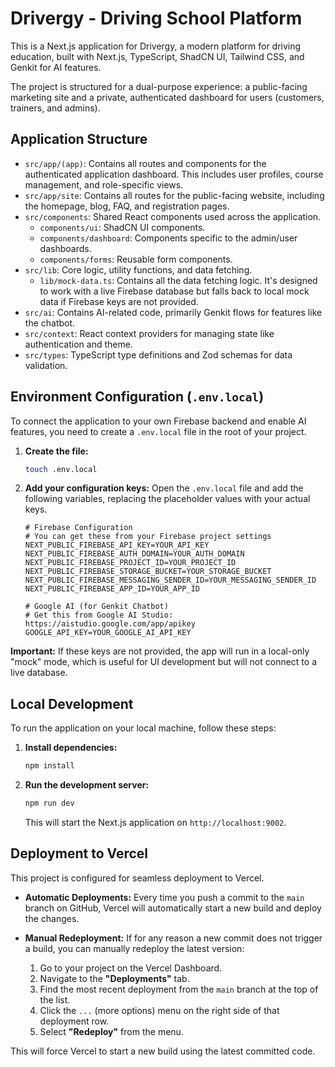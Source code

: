 # Drivergy - Driving School Platform

This is a Next.js application for Drivergy, a modern platform for driving education, built with Next.js, TypeScript, ShadCN UI, Tailwind CSS, and Genkit for AI features.

The project is structured for a dual-purpose experience: a public-facing marketing site and a private, authenticated dashboard for users (customers, trainers, and admins).

## Application Structure

- `src/app/(app)`: Contains all routes and components for the authenticated application dashboard. This includes user profiles, course management, and role-specific views.
- `src/app/site`: Contains all routes for the public-facing website, including the homepage, blog, FAQ, and registration pages.
- `src/components`: Shared React components used across the application.
  - `components/ui`: ShadCN UI components.
  - `components/dashboard`: Components specific to the admin/user dashboards.
  - `components/forms`: Reusable form components.
- `src/lib`: Core logic, utility functions, and data fetching.
  - `lib/mock-data.ts`: Contains all the data fetching logic. It's designed to work with a live Firebase database but falls back to local mock data if Firebase keys are not provided.
- `src/ai`: Contains AI-related code, primarily Genkit flows for features like the chatbot.
- `src/context`: React context providers for managing state like authentication and theme.
- `src/types`: TypeScript type definitions and Zod schemas for data validation.

## Environment Configuration (`.env.local`)

To connect the application to your own Firebase backend and enable AI features, you need to create a `.env.local` file in the root of your project.

1.  **Create the file:**
    ```bash
    touch .env.local
    ```
2.  **Add your configuration keys:** Open the `.env.local` file and add the following variables, replacing the placeholder values with your actual keys.

    ```
    # Firebase Configuration
    # You can get these from your Firebase project settings
    NEXT_PUBLIC_FIREBASE_API_KEY=YOUR_API_KEY
    NEXT_PUBLIC_FIREBASE_AUTH_DOMAIN=YOUR_AUTH_DOMAIN
    NEXT_PUBLIC_FIREBASE_PROJECT_ID=YOUR_PROJECT_ID
    NEXT_PUBLIC_FIREBASE_STORAGE_BUCKET=YOUR_STORAGE_BUCKET
    NEXT_PUBLIC_FIREBASE_MESSAGING_SENDER_ID=YOUR_MESSAGING_SENDER_ID
    NEXT_PUBLIC_FIREBASE_APP_ID=YOUR_APP_ID

    # Google AI (for Genkit Chatbot)
    # Get this from Google AI Studio: https://aistudio.google.com/app/apikey
    GOOGLE_API_KEY=YOUR_GOOGLE_AI_API_KEY
    ```

**Important:** If these keys are not provided, the app will run in a local-only "mock" mode, which is useful for UI development but will not connect to a live database.

## Local Development

To run the application on your local machine, follow these steps:

1.  **Install dependencies:**
    ```bash
    npm install
    ```
2.  **Run the development server:**
    ```bash
    npm run dev
    ```
    This will start the Next.js application on `http://localhost:9002`.

## Deployment to Vercel

This project is configured for seamless deployment to Vercel.

- **Automatic Deployments:** Every time you push a commit to the `main` branch on GitHub, Vercel will automatically start a new build and deploy the changes.

- **Manual Redeployment:** If for any reason a new commit does not trigger a build, you can manually redeploy the latest version:
    1.  Go to your project on the Vercel Dashboard.
    2.  Navigate to the **"Deployments"** tab.
    3.  Find the most recent deployment from the `main` branch at the top of the list.
    4.  Click the `...` (more options) menu on the right side of that deployment row.
    5.  Select **"Redeploy"** from the menu.

This will force Vercel to start a new build using the latest committed code.
